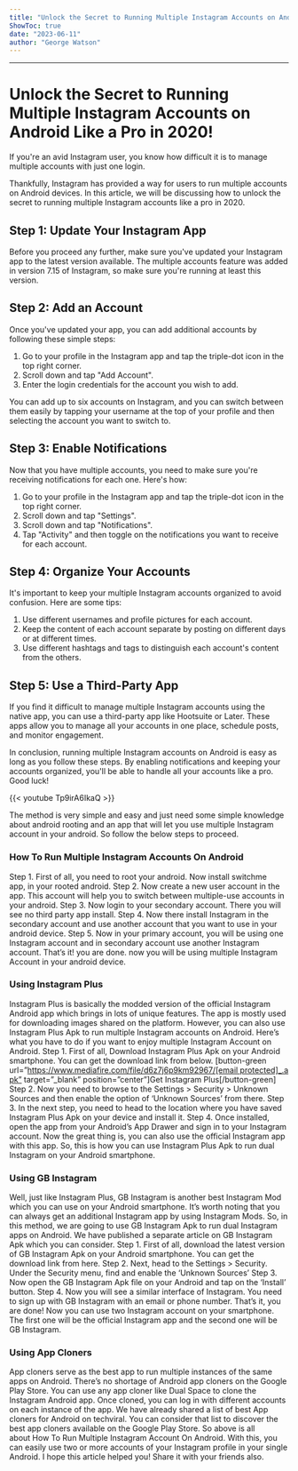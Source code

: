 ```yaml
---
title: "Unlock the Secret to Running Multiple Instagram Accounts on Android Like a Pro in 2020!"
ShowToc: true 
date: "2023-06-11"
author: "George Watson"
---
```

*****
# Unlock the Secret to Running Multiple Instagram Accounts on Android Like a Pro in 2020!

If you're an avid Instagram user, you know how difficult it is to manage multiple accounts with just one login.

Thankfully, Instagram has provided a way for users to run multiple accounts on Android devices. In this article, we will be discussing how to unlock the secret to running multiple Instagram accounts like a pro in 2020.

## Step 1: Update Your Instagram App

Before you proceed any further, make sure you've updated your Instagram app to the latest version available. The multiple accounts feature was added in version 7.15 of Instagram, so make sure you're running at least this version.

## Step 2: Add an Account

Once you've updated your app, you can add additional accounts by following these simple steps:

1. Go to your profile in the Instagram app and tap the triple-dot icon in the top right corner.
2. Scroll down and tap "Add Account".
3. Enter the login credentials for the account you wish to add.

You can add up to six accounts on Instagram, and you can switch between them easily by tapping your username at the top of your profile and then selecting the account you want to switch to.

## Step 3: Enable Notifications

Now that you have multiple accounts, you need to make sure you're receiving notifications for each one. Here's how:

1. Go to your profile in the Instagram app and tap the triple-dot icon in the top right corner.
2. Scroll down and tap "Settings".
3. Scroll down and tap "Notifications".
4. Tap "Activity" and then toggle on the notifications you want to receive for each account.

## Step 4: Organize Your Accounts

It's important to keep your multiple Instagram accounts organized to avoid confusion. Here are some tips:

1. Use different usernames and profile pictures for each account.
2. Keep the content of each account separate by posting on different days or at different times.
3. Use different hashtags and tags to distinguish each account's content from the others.

## Step 5: Use a Third-Party App

If you find it difficult to manage multiple Instagram accounts using the native app, you can use a third-party app like Hootsuite or Later. These apps allow you to manage all your accounts in one place, schedule posts, and monitor engagement.

In conclusion, running multiple Instagram accounts on Android is easy as long as you follow these steps. By enabling notifications and keeping your accounts organized, you'll be able to handle all your accounts like a pro. Good luck!

{{< youtube Tp9irA6IkaQ >}} 



The method is very simple and easy and just need some simple knowledge about android rooting and an app that will let you use multiple Instagram account in your android. So follow the below steps to proceed.

 
### How To Run Multiple Instagram Accounts On Android


Step 1. First of all, you need to root your android. Now install switchme app, in your rooted android.
Step 2. Now create a new user account in the app. This account will help you to switch between multiple-use accounts in your android.
Step 3. Now login to your secondary account. There you will see no third party app install.
Step 4. Now there install Instagram in the secondary account and use another account that you want to use in your android device.
Step 5. Now in your primary account, you will be using one Instagram account and in secondary account use another Instagram account.
That’s it! you are done. now you will be using multiple Instagram Account in your android device.

 
### Using Instagram Plus


Instagram Plus is basically the modded version of the official Instagram Android app which brings in lots of unique features. The app is mostly used for downloading images shared on the platform. However, you can also use Instagram Plus Apk to run multiple Instagram accounts on Android. Here’s what you have to do if you want to enjoy multiple Instagram Account on Android.
Step 1. First of all, Download Instagram Plus Apk on your Android smartphone. You can get the download link from below.
[button-green url=”https://www.mediafire.com/file/d6z7j6p9km92967/[email protected]_.apk” target=”_blank” position=”center”]Get Instagram Plus[/button-green]
Step 2. Now you need to browse to the Settings > Security > Unknown Sources and then enable the option of ‘Unknown Sources’ from there.
Step 3. In the next step, you need to head to the location where you have saved Instagram Plus Apk on your device and install it.
Step 4. Once installed, open the app from your Android’s App Drawer and sign in to your Instagram account.
Now the great thing is, you can also use the official Instagram app with this app. So, this is how you can use Instagram Plus Apk to run dual Instagram on your Android smartphone.

 
### Using GB Instagram


Well, just like Instagram Plus, GB Instagram is another best Instagram Mod which you can use on your Android smartphone. It’s worth noting that you can always get an additional Instagram app by using Instagram Mods. So, in this method, we are going to use GB Instagram Apk to run dual Instagram apps on Android. We have published a separate article on GB Instagram Apk which you can consider.
Step 1. First of all, download the latest version of GB Instagram Apk on your Android smartphone. You can get the download link from here.
Step 2. Next, head to the Settings > Security. Under the Security menu, find and enable the ‘Unknown Sources’
Step 3. Now open the GB Instagram Apk file on your Android and tap on the ‘Install’ button.
Step 4. Now you will see a similar interface of Instagram. You need to sign up with GB Instagram with an email or phone number.
That’s it, you are done! Now you can use two Instagram account on your smartphone. The first one will be the official Instagram app and the second one will be GB Instagram.

 
### Using App Cloners


App cloners serve as the best app to run multiple instances of the same apps on Android. There’s no shortage of Android app cloners on the Google Play Store. You can use any app cloner like Dual Space to clone the Instagram Android app.
Once cloned, you can log in with different accounts on each instance of the app. We have already shared a list of best App cloners for Android on techviral. You can consider that list to discover the best app cloners available on the Google Play Store.
So above is all about How To Run Multiple Instagram Account On Android. With this, you can easily use two or more accounts of your Instagram profile in your single Android. I hope this article helped you! Share it with your friends also.





